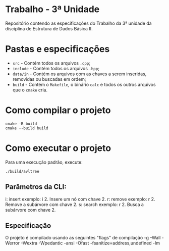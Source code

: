 # Trabalho - 3ª Unidade

Repositório contendo as especificações do Trabalho da 3ª unidade da disciplina de Estrutura de Dados Básica II.

# Pastas e especificações

- ``src`` - Contém todos os arquivos ``.cpp``;
- ``include`` - Contém todos os arquivos ``.hpp``;
- ``data/in`` - Contém os arquivos com as chaves a serem inseridas, removidas ou buscadas em ordem;
- ``build`` - Contém o ``Makefile``, o binário ``calc`` e todos os outros arquivos que o ``cmake`` cria.

# Como compilar o projeto

  ```
  cmake -B build
  cmake --build build
  ```

# Como executar o projeto
 Para uma execução padrão, execute:
  ```
  ./build/avltree
  ```
## Parâmetros da CLI:
  i: insert
  exemplo: i 2. Insere um nó com chave 2.
  r: remove
  exemplo: r 2. Remove a subárvore com chave 2.
  s: search
  exemplo: r 2. Busca a subárvore com chave 2.

## Especificação
  O projeto é compilado usando as seguintes "flags" de compilação
  -g
  -Wall
  -Werror
  -Wextra
  -Wpedantic
  -ansi
  -Ofast
  -fsanitize=address,undefined
  -lm

